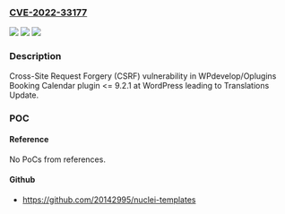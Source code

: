 ### [CVE-2022-33177](https://cve.mitre.org/cgi-bin/cvename.cgi?name=CVE-2022-33177)
![](https://img.shields.io/static/v1?label=Product&message=Booking%20Calendar%20(WordPress%20plugin)&color=blue)
![](https://img.shields.io/static/v1?label=Version&message=%3C%3D%209.2.1%3C%3D%209.2.1%20&color=brighgreen)
![](https://img.shields.io/static/v1?label=Vulnerability&message=CWE-352%20Cross-Site%20Request%20Forgery%20(CSRF)&color=brighgreen)

### Description

Cross-Site Request Forgery (CSRF) vulnerability in WPdevelop/Oplugins Booking Calendar plugin <= 9.2.1 at WordPress leading to Translations Update.

### POC

#### Reference
No PoCs from references.

#### Github
- https://github.com/20142995/nuclei-templates

